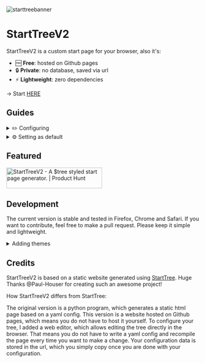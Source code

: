 
![starttreebanner](https://user-images.githubusercontent.com/55558407/144808254-d5cb11e0-950d-4fd5-a47a-21572b2ff970.png)


# StartTreeV2

StartTreeV2 is a custom start page for your browser, also it's:

- 🆓 **Free**: hosted on Github pages
- 🔒 **Private**: no database, saved via url
- ⚡ **Lightweight**: zero dependencies

→ Start [HERE](https://alexw00.github.io/StartTreeV2/)

## Guides

<details>
  <summary>✏️ Configuring</summary>
  
  <br/>
  
  To enter edit mode, click on the cog icon in the top right corner.

  #### Adding elements
  
Click the (+) buttons to add new elements:

 <img src="https://user-images.githubusercontent.com/55558407/144808650-48c147ee-fcb0-4521-8c35-1e6ebdf31390.gif" alt="adding elements gif" height="400"> 


#### Editing elements

<details>
  <summary> Search engine URLs</summary>
  Google search url: <code>http://www.google.com/search?q=</code><br/>
  DuckDuckGo search url: <code>https://duckduckgo.com/?q=</code>
</details>
  
Click on elements you would like to edit:

 <img src="https://user-images.githubusercontent.com/55558407/144808770-7745d0e2-2a61-4c20-961a-ab97eaca9ef9.gif" alt="editing elements gif" height="400"> 

#### Moving elements
  
Drag and drop elements you would like to move:

 <img src="https://user-images.githubusercontent.com/55558407/144809074-4bc1c042-2b51-4d9e-8292-ac762c0c4aff.gif" alt="moving elements gif" height="400"> 
  
  
#### Saving your StartTree
  
Click on the top right check button to **copy** and **go** to your new URL.

  Pro tip: Use an url-shortener to shorten the link: [TinyUrl](https://tinyurl.com/app)

  <img src="https://user-images.githubusercontent.com/55558407/144816485-950816b1-6353-45d0-b50f-a440c6e69011.gif" alt="saving starttree" height="400"> 

</details>


<details>
  <summary>⚙ Setting as default</summary>
  
  <br/>
  
  Once you configured your StartTree and **copied** its URL, you can set it as your default browser page.
  
  #### 🦊 Firefox
  
  Set as **home page**: [Guide](https://support.mozilla.org/en-US/kb/how-to-set-the-home-page)
  
  Set as **new-tab page**: Download the extension [New Tab Override](https://addons.mozilla.org/de/firefox/addon/new-tab-override/) and set it as "custom url"

  #### 🔴 Chrome
  
  Set as **home page**: [Guide](https://support.google.com/chrome/answer/95314?hl=en&co=GENIE.Platform%3DAndroid)
  
  Set as **new-tab page**: Download the extension [Change new tab](https://chrome.google.com/webstore/detail/change-new-tab/mocklpfdimiadpbgamlgehpgpodggahe?hl=de) and set it as "URL  address"

  #### 🧭 Safari
  
  Set as **home/new-tab page**: [Guide](https://support.apple.com/de-de/guide/safari/ibrw1020/mac)
  
</details>


## Featured

<a href="https://www.producthunt.com/posts/starttreev2?utm_source=badge-featured&utm_medium=badge&utm_souce=badge-starttreev2" target="_blank"><img src="https://api.producthunt.com/widgets/embed-image/v1/featured.svg?post_id=327867&theme=dark" alt="StartTreeV2 - A $tree styled start page generator. | Product Hunt" style="width: 250px; height: 54px;" width="250" height="54" /></a>


## Development

The current version is stable and tested in Firefox, Chrome and Safari.
If you want to contribute, feel free to make a pull request. Please keep it simple and lightweight.

<details>
  <summary>Adding themes</summary>
  
  1. Create a new .css file in [/themes](https://github.com/AlexW00/StartTreeV2/tree/master/themes), which follows the same structure as the existing ones (most of them were generated using [Pywal](https://github.com/dylanaraps/pywal)).
  
  2. Add a new entry **at the end** of the `THEMES` array in [theme-changer.js](https://github.com/AlexW00/StartTreeV2/blob/master/js/views/tree/themechanger/theme-changer.js)
  
  3. (make a pull request)
</details>

## Credits

StartTreeV2 is based on a static website generated using [StartTree](https://github.com/Paul-Houser/StartTree). Huge Thanks @Paul-Houser for creating such an awesome project!

How StartTreeV2 differs from StartTree:

The original version is a python program, which generates a static html page based on a yaml config.
This version is a website hosted on Github pages, which means you do not have to host it yourself. To configure your tree, I added a web editor, which allows editing the tree directly in the browser. That means you do not have to write a yaml config and recompile the page every time you want to make a change. Your configuration data is stored in the url, which you simply copy once you are done with your configuration.
